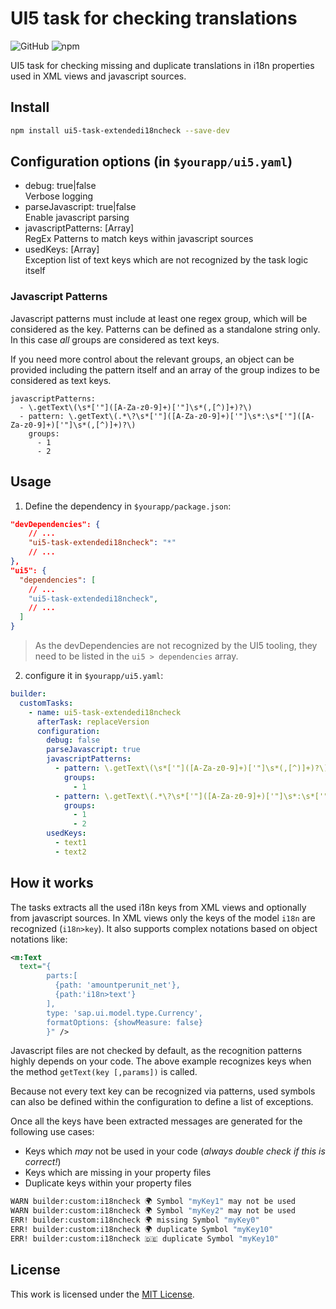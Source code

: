 # UI5 task for checking translations

![GitHub](https://img.shields.io/github/license/faebulicious/ui5-task-extendedI18nCheck)
![npm](https://img.shields.io/npm/v/ui5-task-extendedi18ncheck)

UI5 task for checking missing and duplicate translations in i18n properties used in XML views and javascript sources.

## Install

```bash
npm install ui5-task-extendedi18ncheck --save-dev
```

## Configuration options (in `$yourapp/ui5.yaml`)

- debug: true|false  
  Verbose logging
- parseJavascript: true|false  
  Enable javascript parsing
- javascriptPatterns: [Array]  
  RegEx Patterns to match keys within javascript sources
- usedKeys: [Array]  
  Exception list of text keys which are not recognized by the task logic itself

### Javascript Patterns

Javascript patterns must include at least one regex group, which will be considered as the key. Patterns can be defined as a standalone string only. In this case _all_ groups are considered as text keys.

If you need more control about the relevant groups, an object can be provided including the pattern itself and an array of the group indizes to be considered as text keys.

```
javascriptPatterns:
  - \.getText\(\s*['"]([A-Za-z0-9]+)['"]\s*(,[^)]+)?\)
  - pattern: \.getText\(.*\?\s*['"]([A-Za-z0-9]+)['"]\s*:\s*['"]([A-Za-z0-9]+)['"]\s*(,[^)]+)?\)
    groups:
      - 1
      - 2
```

## Usage

1. Define the dependency in `$yourapp/package.json`:

```json
"devDependencies": {
    // ...
    "ui5-task-extendedi18ncheck": "*"
    // ...
},
"ui5": {
  "dependencies": [
    // ...
    "ui5-task-extendedi18ncheck",
    // ...
  ]
}
```

> As the devDependencies are not recognized by the UI5 tooling, they need to be listed in the `ui5 > dependencies` array.

2. configure it in `$yourapp/ui5.yaml`:

```yaml
builder:
  customTasks:
    - name: ui5-task-extendedi18ncheck
      afterTask: replaceVersion
      configuration:
        debug: false
        parseJavascript: true
        javascriptPatterns:
          - pattern: \.getText\(\s*['"]([A-Za-z0-9]+)['"]\s*(,[^)]+)?\)
            groups:
              - 1
          - pattern: \.getText\(.*\?\s*['"]([A-Za-z0-9]+)['"]\s*:\s*['"]([A-Za-z0-9]+)['"]\s*(,[^)]+)?\)
            groups:
              - 1
              - 2
        usedKeys:
          - text1
          - text2
```

## How it works

The tasks extracts all the used i18n keys from XML views and optionally from javascript sources. In XML views only the keys of the model `i18n` are recognized (`i18n>key`). It also supports complex notations based on object notations like:

```xml
<m:Text
  text="{
        parts:[
          {path: 'amountperunit_net'},
          {path:'i18n>text'}
        ],
        type: 'sap.ui.model.type.Currency',
        formatOptions: {showMeasure: false}
        }" />
```

Javascript files are not checked by default, as the recognition patterns highly depends on your code. The above example recognizes keys when the method `getText(key [,params])` is called.

Because not every text key can be recognized via patterns, used symbols can also be defined within the configuration to define a list of exceptions.

Once all the keys have been extracted messages are generated for the following use cases:

- Keys which _may_ not be used in your code (_always double check if this is correct!_)
- Keys which are missing in your property files
- Duplicate keys within your property files

```bash
WARN builder:custom:i18ncheck 🌍 Symbol "myKey1" may not be used
WARN builder:custom:i18ncheck 🌍 Symbol "myKey2" may not be used
ERR! builder:custom:i18ncheck 🌍 missing Symbol "myKey0"
ERR! builder:custom:i18ncheck 🌍 duplicate Symbol "myKey10"
ERR! builder:custom:i18ncheck 🇩🇪 duplicate Symbol "myKey10"
```

## License

This work is licensed under the [MIT License](./LICENSE).
